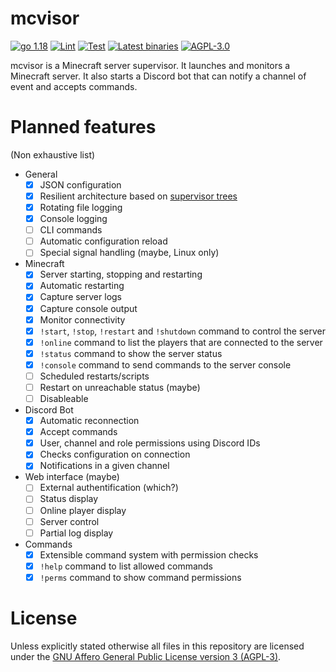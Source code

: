 # mcvisor

[![go 1.18](https://badgen.net/badge/go/1.18)](https://go.dev/)
[![Lint](https://github.com/Adirelle/mcvisor/actions/workflows/lint.yml/badge.svg)](https://github.com/Adirelle/mcvisor/actions/workflows/lint.yml)
[![Test](https://github.com/Adirelle/mcvisor/actions/workflows/test.yml/badge.svg)](https://github.com/Adirelle/mcvisor/actions/workflows/test.yml)
[![Latest binaries](https://github.com/Adirelle/mcvisor/actions/workflows/latest.yml/badge.svg)](https://github.com/Adirelle/mcvisor/actions/workflows/latest.yml)
[![AGPL-3.0](https://badgen.net/github/license/Adirelle/mcvisor)](https://www.gnu.org/licenses/agpl-3.0.en.html)

mcvisor is a Minecraft server supervisor.
It launches and monitors a Minecraft server. It also starts a Discord bot
that can notify a channel of event and accepts commands.

# Planned features

(Non exhaustive list)

- General
  - [x] JSON configuration
  - [x] Resilient architecture based on [supervisor trees](http://www.jerf.org/iri/post/2930)
  - [x] Rotating file logging
  - [x] Console logging
  - [ ] CLI commands
  - [ ] Automatic configuration reload
  - [ ] Special signal handling (maybe, Linux only)
- Minecraft
  - [x] Server starting, stopping and restarting
  - [x] Automatic restarting
  - [x] Capture server logs
  - [x] Capture console output
  - [x] Monitor connectivity
  - [x] `!start`, `!stop`, `!restart` and `!shutdown` command to control the server
  - [x] `!online` command to list the players that are connected to the server
  - [x] `!status` command to show the server status
  - [x] `!console` command to send commands to the server console
  - [ ] Scheduled restarts/scripts
  - [ ] Restart on unreachable status (maybe)
  - [ ] Disableable
- Discord Bot
  - [x] Automatic reconnection
  - [x] Accept commands
  - [x] User, channel and role permissions using Discord IDs
  - [x] Checks configuration on connection
  - [x] Notifications in a given channel
- Web interface (maybe)
  - [ ] External authentification (which?)
  - [ ] Status display
  - [ ] Online player display
  - [ ] Server control
  - [ ] Partial log display
- Commands
  - [x] Extensible command system with permission checks
  - [x] `!help` command to list allowed commands
  - [x] `!perms` command to show command permissions

# License

Unless explicitly stated otherwise all files in this repository are licensed
under the [GNU Affero General Public License version 3 (AGPL-3)](https://www.gnu.org/licenses/agpl-3.0.en.html).
